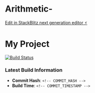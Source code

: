 # Arithmetic-

[Edit in StackBlitz next generation editor ⚡️](https://stackblitz.com/~/github.com/oferguez/Arithmetic-)

# My Project

[![Build Status](https://github.com/username/repository/workflows/Update%20README%20with%20Latest%20Build%20Info/badge.svg)](https://github.com/username/repository/actions)

### Latest Build Information

- **Commit Hash**: `<!-- COMMIT_HASH -->`
- **Build Time**: `<!-- COMMIT_TIMESTAMP -->`
